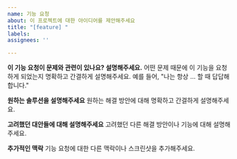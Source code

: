 ```yaml
---
name: 기능 요청
about: 이 프로젝트에 대한 아이디어를 제안해주세요
title: "[feature] "
labels: 
assignees: ''

---
```


**이 기능 요청이 문제와 관련이 있나요? 설명해주세요.**
어떤 문제 때문에 이 기능을 요청하게 되었는지 명확하고 간결하게 설명해주세요. 예를 들어, "나는 항상 ... 할 때 답답해합니다."

**원하는 솔루션을 설명해주세요**
원하는 해결 방안에 대해 명확하고 간결하게 설명해주세요.

**고려했던 대안들에 대해 설명해주세요**
고려했던 다른 해결 방안이나 기능에 대해 설명해주세요.

**추가적인 맥락**
기능 요청에 대한 다른 맥락이나 스크린샷을 추가해주세요.

